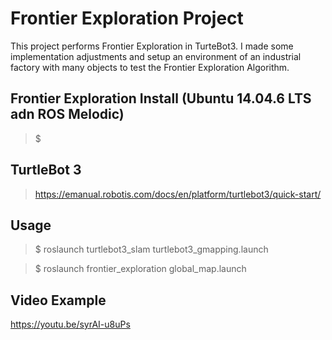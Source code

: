 # Frontier Exploration Project
This project performs Frontier Exploration in TurteBot3. I made some implementation adjustments and setup an environment of an industrial factory with many objects to test the Frontier Exploration Algorithm.

## Frontier Exploration Install (Ubuntu 14.04.6 LTS adn ROS Melodic)
> $

## TurtleBot 3
> https://emanual.robotis.com/docs/en/platform/turtlebot3/quick-start/

## Usage
> $ roslaunch turtlebot3_slam turtlebot3_gmapping.launch

> $ roslaunch frontier_exploration global_map.launch

## Video Example
https://youtu.be/syrAI-u8uPs
